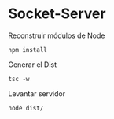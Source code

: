# Socket-Server 

Reconstruir módulos de Node 

```
npm install 
```

Generar el Dist

```
tsc -w
```

Levantar servidor
```
node dist/
```